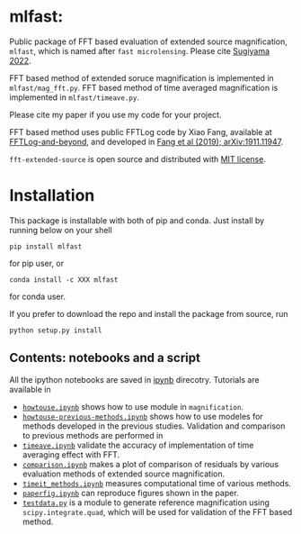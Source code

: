# mlfast:
Public package of FFT based evaluation of extended source magnification, `mlfast`, which is named after `fast microlensing`.
Please cite [Sugiyama 2022](https://arxiv.org/abs/2203.06637).

FFT based method of extended soruce magnification is implemented in `mlfast/mag_fft.py`. 
FFT based method of time averaged magnification is implemented in `mlfast/timeave.py`.

Please cite my paper if you use my code for your project. 

FFT based method uses public FFTLog code by Xiao Fang, available at [FFTLog-and-beyond](https://github.com/xfangcosmo/FFTLog-and-beyond), and developed in [Fang et al (2019); arXiv:1911.11947](https://arxiv.org/abs/1911.11947).

`fft-extended-source` is open source and distributed with [MIT license](https://opensource.org/licenses/mit).

# Installation
This package is installable with both of pip and conda. Just install by running below on your shell 
```
pip install mlfast
```
for pip user, or
```
conda install -c XXX mlfast
```
for conda user.

If you prefer to download the repo and install the package from source, run
```
python setup.py install
```

## Contents: notebooks and a script
All the ipython notebooks are saved in [ipynb](ipynb) direcotry. Tutorials are available in
- [`howtouse.ipynb`](ipynb/howtouse.ipynb) shows how to use module in `magnification`.
- [`howtouse-previous-methods.ipynb`](ipynb/howtouse-previous-methods.ipynb) shows how to use modeles for methods developed in the previous studies.
Validation and comparison to previous methods are performed in
- [`timeave.ipynb`](ipynb/timeave.ipynb) validate the accuracy of implementation of time averaging effect with FFT.
- [`comparison.ipynb`](ipynb/comparison.ipynb) makes a plot of comparison of residuals by various evaluation methods of extended source magnification.
- [`timeit_methods.ipynb`](ipynb/timeit_methos.ipynb) measures computational time of various methods.
- [`paperfig.ipynb`](ipynb/paperfig.ipynb) can reproduce figures shown in the paper.
- [`testdata.py`](ipynb/testdata.py) is a module to generate reference magnification using `scipy.integrate.quad`, which will be used for validation of the FFT based method.

